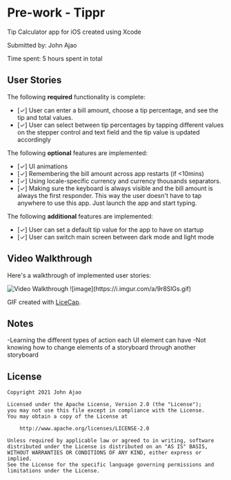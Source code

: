  # Pre-work - Tippr
 Tip Calculator app for iOS created using Xcode
 
Submitted by: John Ajao

Time spent: 5 hours spent in total

## User Stories

The following **required** functionality is complete:

* [✓] User can enter a bill amount, choose a tip percentage, and see the tip and total values.
* [✓] User can select between tip percentages by tapping different values on the stepper control and text field and the tip value is updated accordingly

The following **optional** features are implemented:

* [✓] UI animations
* [✓] Remembering the bill amount across app restarts (if <10mins)
* [✓] Using locale-specific currency and currency thousands separators.
* [✓] Making sure the keyboard is always visible and the bill amount is always the first responder. This way the user doesn't have to tap anywhere to use this app. Just launch the app and start typing.

The following **additional** features are implemented:

- [✓] User can set a default tip value for the app to have on startup
- [✓] User can switch main screen between dark mode and light mode


## Video Walkthrough

Here's a walkthrough of implemented user stories:

<img src='https://i.imgur.com/a/9r8SlGs.gif' title='Video Walkthrough' width='' alt='Video Walkthrough' />
![image](https://i.imgur.com/a/9r8SlGs.gif)

GIF created with [LiceCap](http://www.cockos.com/licecap/).

## Notes

-Learning the different types of action each UI element can have
-Not knowing how to change elements of a storyboard through another storyboard


## License

    Copyright 2021 John Ajao

    Licensed under the Apache License, Version 2.0 (the "License");
    you may not use this file except in compliance with the License.
    You may obtain a copy of the License at

        http://www.apache.org/licenses/LICENSE-2.0

    Unless required by applicable law or agreed to in writing, software
    distributed under the License is distributed on an "AS IS" BASIS,
    WITHOUT WARRANTIES OR CONDITIONS OF ANY KIND, either express or implied.
    See the License for the specific language governing permissions and
    limitations under the License.

